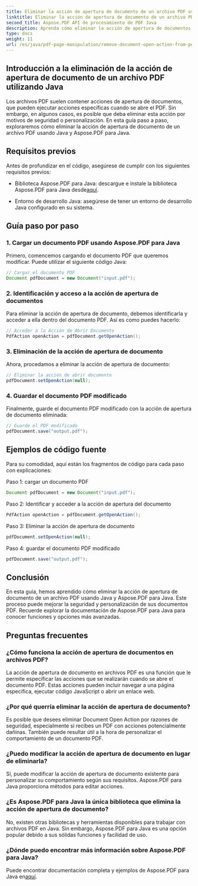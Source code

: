 ```yaml
---
title: Eliminar la acción de apertura de documento de un archivo PDF usando Java
linktitle: Eliminar la acción de apertura de documento de un archivo PDF usando Java
second_title: Aspose.PDF API de procesamiento de PDF Java
description: Aprenda cómo eliminar la acción de apertura de documentos de archivos PDF usando Java y Aspose.PDF para Java. Mejore la seguridad y la personalización.
type: docs
weight: 11
url: /es/java/pdf-page-manipulation/remove-document-open-action-from-pdf-file-using-java/
---
```


## Introducción a la eliminación de la acción de apertura de documento de un archivo PDF utilizando Java

Los archivos PDF suelen contener acciones de apertura de documentos, que pueden ejecutar acciones específicas cuando se abre el PDF. Sin embargo, en algunos casos, es posible que deba eliminar esta acción por motivos de seguridad o personalización. En esta guía paso a paso, exploraremos cómo eliminar la acción de apertura de documento de un archivo PDF usando Java y Aspose.PDF para Java.

## Requisitos previos

Antes de profundizar en el código, asegúrese de cumplir con los siguientes requisitos previos:

-  Biblioteca Aspose.PDF para Java: descargue e instale la biblioteca Aspose.PDF para Java desde[aquí](https://releases.aspose.com/pdf/java/).

- Entorno de desarrollo Java: asegúrese de tener un entorno de desarrollo Java configurado en su sistema.

## Guía paso por paso

### 1. Cargar un documento PDF usando Aspose.PDF para Java

Primero, comencemos cargando el documento PDF que queremos modificar. Puede utilizar el siguiente código Java:

```java
// Cargar el documento PDF
Document pdfDocument = new Document("input.pdf");
```

### 2. Identificación y acceso a la acción de apertura de documentos

Para eliminar la acción de apertura de documento, debemos identificarla y acceder a ella dentro del documento PDF. Así es como puedes hacerlo:

```java
// Acceder a la Acción de Abrir Documento
PdfAction openAction = pdfDocument.getOpenAction();
```

### 3. Eliminación de la acción de apertura de documento

Ahora, procedamos a eliminar la acción de apertura de documento:

```java
// Eliminar la acción de abrir documento
pdfDocument.setOpenAction(null);
```

### 4. Guardar el documento PDF modificado

Finalmente, guarde el documento PDF modificado con la acción de apertura de documento eliminada:

```java
// Guarde el PDF modificado
pdfDocument.save("output.pdf");
```

## Ejemplos de código fuente

Para su comodidad, aquí están los fragmentos de código para cada paso con explicaciones:

Paso 1: cargar un documento PDF
```java
Document pdfDocument = new Document("input.pdf");
```

Paso 2: Identificar y acceder a la acción de apertura del documento
```java
PdfAction openAction = pdfDocument.getOpenAction();
```

Paso 3: Eliminar la acción de apertura de documento
```java
pdfDocument.setOpenAction(null);
```

Paso 4: guardar el documento PDF modificado
```java
pdfDocument.save("output.pdf");
```

## Conclusión

En esta guía, hemos aprendido cómo eliminar la acción de apertura de documento de un archivo PDF usando Java y Aspose.PDF para Java. Este proceso puede mejorar la seguridad y personalización de sus documentos PDF. Recuerde explorar la documentación de Aspose.PDF para Java para conocer funciones y opciones más avanzadas.

## Preguntas frecuentes

### ¿Cómo funciona la acción de apertura de documentos en archivos PDF?

La acción de apertura de documento en archivos PDF es una función que le permite especificar las acciones que se realizarán cuando se abre el documento PDF. Estas acciones pueden incluir navegar a una página específica, ejecutar código JavaScript o abrir un enlace web.

### ¿Por qué querría eliminar la acción de apertura de documento?

Es posible que desees eliminar Document Open Action por razones de seguridad, especialmente si recibes un PDF con acciones potencialmente dañinas. También puede resultar útil a la hora de personalizar el comportamiento de un documento PDF.

### ¿Puedo modificar la acción de apertura de documento en lugar de eliminarla?

Sí, puede modificar la acción de apertura de documento existente para personalizar su comportamiento según sus requisitos. Aspose.PDF para Java proporciona métodos para editar acciones.

### ¿Es Aspose.PDF para Java la única biblioteca que elimina la acción de apertura de documento?

No, existen otras bibliotecas y herramientas disponibles para trabajar con archivos PDF en Java. Sin embargo, Aspose.PDF para Java es una opción popular debido a sus sólidas funciones y facilidad de uso.

### ¿Dónde puedo encontrar más información sobre Aspose.PDF para Java?

 Puede encontrar documentación completa y ejemplos de Aspose.PDF para Java en[aquí](https://reference.aspose.com/pdf/java/).